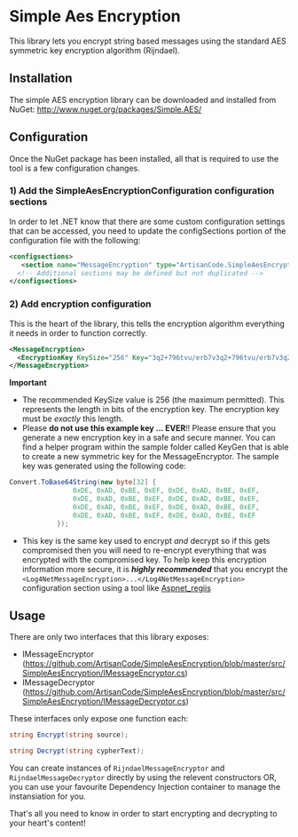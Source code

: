 Simple Aes Encryption
===================

This library lets you encrypt string based messages using the standard AES symmetric key encryption algorithm (Rijndael). 


Installation
------------

The simple AES encryption library can be downloaded and installed from NuGet: 
http://www.nuget.org/packages/Simple.AES/


Configuration
-------------

Once the NuGet package has been installed, all that is required to use the tool is a few configuration changes.


### 1) Add the SimpleAesEncryptionConfiguration configuration sections

In order to let .NET know that there are some custom configuration settings that can be accessed, you need to update the configSections portion of the configuration file with the following:

```xml
<configsections>
   <section name="MessageEncryption" type="ArtisanCode.SimpleAesEncryption.SimpleAesEncryptionConfiguration, ArtisanCode.SimpleAesEncryption"/>
  <!-- Additional sections may be defined but not duplicated -->
</configsections>
```

### 2) Add encryption configuration

This is the heart of the library, this tells the encryption algorithm everything it needs in order to function correctly.

```xml
<MessageEncryption>
  <EncryptionKey KeySize="256" Key="3q2+796tvu/erb7v3q2+796tvu/erb7v3q2+796tvu8="/>
</MessageEncryption>
```

**Important**

- The recommended KeySize value is 256 (the maximum permitted). This represents the length in bits of the encryption key. The encryption key must be _exactly_ this length.
- Please **do not use this example key ... EVER**!! Please ensure that you generate a new encryption key in a safe and secure manner. You can find a helper program within the sample folder called KeyGen that is able to create a new symmetric key for the MessageEncryptor. 
The sample key was generated using the following code:
```cs
Convert.ToBase64String(new byte[32] {
                0xDE, 0xAD, 0xBE, 0xEF, 0xDE, 0xAD, 0xBE, 0xEF,
                0xDE, 0xAD, 0xBE, 0xEF, 0xDE, 0xAD, 0xBE, 0xEF,
                0xDE, 0xAD, 0xBE, 0xEF, 0xDE, 0xAD, 0xBE, 0xEF,
                0xDE, 0xAD, 0xBE, 0xEF, 0xDE, 0xAD, 0xBE, 0xEF
            });
```
- This key is the same key used to encrypt _and_ decrypt so if this gets compromised then you will need to re-encrypt everything that was encrypted with the compromised key. To help keep this encryption information more secure, it is **_highly recommended_** that you encrypt the `<Log4NetMessageEncryption>...</Log4NetMessageEncryption>` configuration section using a tool like [Aspnet_regiis](http://msdn.microsoft.com/en-US/library/k6h9cz8h(v=vs.100).ASPX)


Usage
-----

There are only two interfaces that this library exposes:

* IMessageEncryptor (https://github.com/ArtisanCode/SimpleAesEncryption/blob/master/src/SimpleAesEncryption/IMessageEncryptor.cs)
* IMessageDecryptor (https://github.com/ArtisanCode/SimpleAesEncryption/blob/master/src/SimpleAesEncryption/IMessageDecryptor.cs)

These interfaces only expose one function each:

```C#
string Encrypt(string source);
```

```C#
string Decrypt(string cypherText);
```

You can create instances of ```RijndaelMessageEncryptor``` and ```RijndaelMessageDecryptor``` directly by using the relevent constructors OR, you can use your favourite Dependency Injection container to manage the instansiation for you.

That's all you need to know in order to start encrypting and decrypting to your heart's content!
